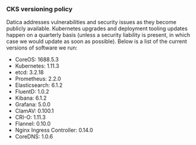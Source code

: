 ### CKS versioning policy
Datica addresses vulnerabilities and security issues as they become publicly available. Kubernetes upgrades and deployment tooling updates happen on a quarterly basis (unless a security liability is present, in which case we would update as soon as possible). Below is a list of the current versions of software we run:

- CoreOS: 1688.5.3
- Kubernetes: 1.11.3
- etcd: 3.2.18
- Prometheus: 2.2.0
- Elasticsearch: 6.1.2
- FluentD: 1.0.2
- Kibana: 6.1.2
- Grafana: 5.0.0
- ClamAV: 0.100.1
- CRI-O: 1.11.3
- Flannel: 0.10.0
- Nginx Ingress Controller: 0.14.0
- CoreDNS: 1.0.6
